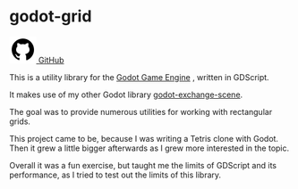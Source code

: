 # godot-grid

<a href="https://github.com/aMOPel/godot-grid">
<img src="assets/icons8-github.svg" alt="GitHub" class="inline m-1 ">
GitHub</a>

This is a utility library for the [Godot Game Engine](https://godotengine.org/)
, written in GDScript.

It makes use of my other Godot library [godot-exchange-scene](#/godot_exchange_scene).

The goal was to provide numerous utilities for working with rectangular grids.

This project came to be, because I was writing a Tetris clone with Godot.
Then it grew a little bigger afterwards as I grew more interested in the topic.

Overall it was a fun exercise, but taught me the limits of GDScript and its
performance, as I tried to test out the limits of this library.
